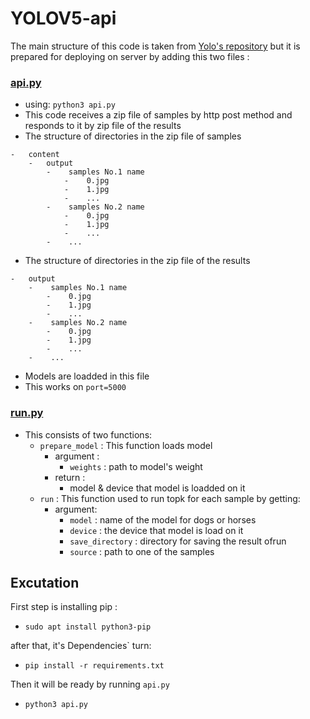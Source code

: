 # YOLOV5-api

The main structure of this code is taken from [Yolo's repository](https://github.com/ultralytics/yolov5) but it is prepared for deploying on server by adding this two files :

### [api.py](./api.py)
* using:  `python3 api.py`
* This code receives a zip file of samples by http post method and responds to it by zip file of the results
* The structure of directories in the zip file of samples
```
-   content
    -   output
        -    samples No.1 name
            -    0.jpg
            -    1.jpg
            -    ...
        -    samples No.2 name
            -    0.jpg
            -    1.jpg
            -    ...
        -    ...
```
* The structure of directories in the zip file of the results
```
-   output
    -    samples No.1 name
        -    0.jpg
        -    1.jpg
        -    ...
    -    samples No.2 name
        -    0.jpg
        -    1.jpg
        -    ...
    -    ...
```
* Models are loadded in this file
* This works on `port=5000`

### [run.py](./run.py)
* This consists of two functions:
  * `prepare_model` : This function loads model
    * argument :
      * `weights` : path to model's weight
    * return :
      * model & device that model is loadded on it
  * `run` : This function used to run topk for each sample by getting:
    * argument:
      * `model` : name of the model for dogs or horses
      * `device` : the device that model is load on it
      * `save_directory` : directory for saving the result ofrun
      * `source` : path to one of the samples

## Excutation

First step is installing pip :
*     sudo apt install python3-pip
after that, it's Dependencies` turn:
*     pip install -r requirements.txt
Then it will be ready by running `api.py`
*     python3 api.py